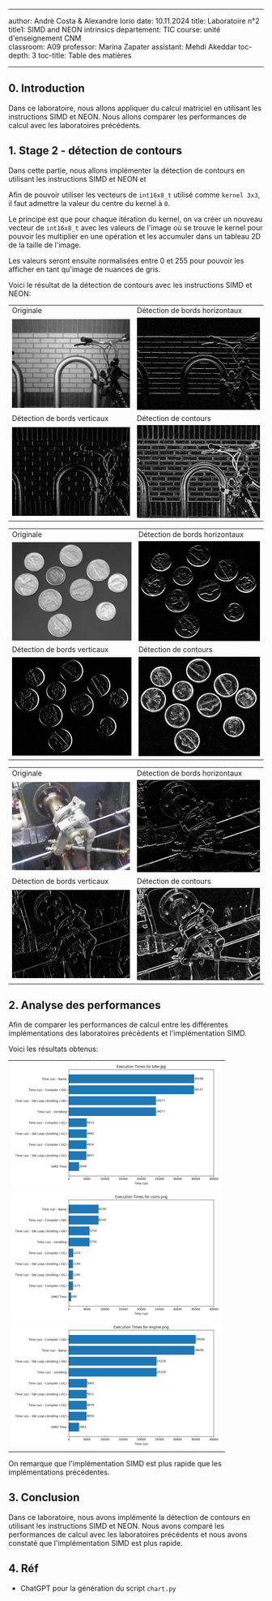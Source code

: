 ﻿
---
author: Andrè Costa & Alexandre Iorio
date: 10.11.2024
title: Laboratoire n°2
title1: SIMD and NEON intrinsics
departement: TIC
course: unité d'enseignement CNM  
classroom: A09
professor: Marina Zapater
assistant: Mehdi Akeddar
toc-depth: 3
toc-title: Table des matières

--- 

## 0. Introduction

Dans ce laboratoire, nous allons appliquer du calcul matriciel en utilisant les instructions SIMD et NEON. Nous allons comparer les performances de calcul avec les laboratoires précédents.

## 1. Stage 2 - détection de contours

Dans cette partie, nous allons implémenter la détection de contours en utilisant les instructions SIMD et NEON et  

Afin de pouvoir utiliser les vecteurs de `int16x8_t` utilisé comme `kernel 3x3`, il faut admettre la valeur du centre du kernel à `0`.

Le principe est que pour chaque itération du kernel, on va créer un nouveau vecteur de `int16x8_t` avec les valeurs de l'image où se trouve le kernel pour pouvoir les multiplier en une opération et les accumuler dans un tableau 2D de la taille de l'image.

Les valeurs seront ensuite normalisées entre 0 et 255 pour pouvoir les afficher en tant qu'image de nuances de gris.

Voici le résultat de la détection de contours avec les instructions SIMD et NEON:

<table>
  <tr>
    <td>Originale</td>
    <td>Détection de bords horizontaux</td>
  </tr>
  <tr>
    <td><img src="./bike.jpg" style="width:100%"></td>
    <td><img src="./bike_y.png" style="width:100%"></td>
  </tr>
  <tr>
    <td>Détection de bords verticaux</td>
    <td>Détection de contours</td>
  </tr>
  <tr>
    <td><img src="./bike_x.png" style="width:100%"> </td>
    <td><img src="./bike_edges.png" style="width:100%"></td>
  </tr>
</table>

<table>
  <tr>
    <td>Originale</td>
    <td>Détection de bords horizontaux</td>
  </tr>
  <tr>
    <td><img src="./coins.png" style="width:100%"></td>
    <td><img src="./coins_y.png" style="width:100%"></td>
  </tr>
  <tr>
    <td>Détection de bords verticaux</td>
    <td>Détection de contours</td>
  </tr>
  <tr>
    <td><img src="./coins_x.png" style="width:100%"> </td>
    <td><img src="./coins_edges.png" style="width:100%"></td>
  </tr>
</table>
<div class="page-break"></div>
<table>
  <tr>
    <td>Originale</td>
    <td>Détection de bords horizontaux</td>
  </tr>
  <tr>
    <td><img src="./engine.png" style="width:100%"></td>
    <td><img src="./engine_y.png" style="width:100%"></td>
  </tr>
  <tr>
    <td>Détection de bords verticaux</td>
    <td>Détection de contours</td>
  </tr>
  <tr>
    <td><img src="./engine_x.png" style="width:100%"> </td>
    <td><img src="./engine_edges.png" style="width:100%"></td>
  </tr>
</table>

<div class="page-break"></div>

## 2. Analyse des performances

Afin de comparer les performances de calcul entre les différentes implémentations des laboratoires précédents et l'implémentation SIMD. 

Voici les résultats obtenus:

<table style="width:85%">
  <tr>
    <td> <img src="./chart_bike.jpg.png" style="width:100%"> </td>
  </tr>
<tr>
    <td> <img src="./chart_coins.png.png" style="width:100%"> </td>
<tr>
    <td> <img src="./chart_engine.png.png" style="width:100%"> </td> 
  </tr>
</table>

On remarque que l'implémentation SIMD est plus rapide que les implémentations précédentes.

## 3. Conclusion

Dans ce laboratoire, nous avons implémenté la détection de contours en utilisant les instructions SIMD et NEON. Nous avons comparé les performances de calcul avec les laboratoires précédents et nous avons constaté que l'implémentation SIMD est plus rapide.

## 4. Réf

- ChatGPT pour la génération du script `chart.py`






